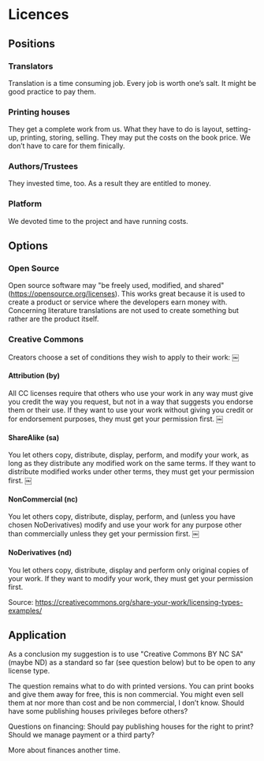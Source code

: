 # Licences

## Positions

### Translators
Translation is a time consuming job. Every job is worth one’s salt. It might be good practice to pay them.

### Printing houses
They get a complete work from us. What they have to do is layout, setting-up, printing, storing, selling. They may put the costs on the book price. We don’t have to care for them finically.

### Authors/Trustees
They invested time, too. As a result they are entitled to money.

### Platform
We devoted time to the project and have running costs.

## Options

### Open Source
Open source software may "be freely used, modified, and shared" (https://opensource.org/licenses). This works great because it is used to create a product or service where the developers earn money with. Concerning literature translations are not used to create something but rather are the product itself.

### Creative Commons
Creators choose a set of conditions they wish to apply to their work:
￼
#### Attribution (by)
All CC licenses require that others who use your work in any way must give you credit the way you request, but not in a way that suggests you endorse them or their use. If they want to use your work without giving you credit or for endorsement purposes, they must get your permission first.
￼
#### ShareAlike (sa)
You let others copy, distribute, display, perform, and modify your work, as long as they distribute any modified work on the same terms. If they want to distribute modified works under other terms, they must get your permission first.
￼
#### NonCommercial (nc)
You let others copy, distribute, display, perform, and (unless you have chosen NoDerivatives) modify and use your work for any purpose other than commercially unless they get your permission first.
￼
#### NoDerivatives (nd)
You let others copy, distribute, display and perform only original copies of your work. If they want to modify your work, they must get your permission first.

Source: https://creativecommons.org/share-your-work/licensing-types-examples/

## Application
As a conclusion my suggestion is to use "Creative Commons BY NC SA" (maybe ND) as a standard so far (see question below) but to be open to any license type.

The question remains what to do with printed versions. You can print books and give them away for free, this is non commercial. You might even sell them at nor more than cost and be non commercial, I don’t know. Should have some publishing houses privileges before others?

Questions on financing: Should pay publishing houses for the right to print? Should we manage payment or a third party?

More about finances another time.
